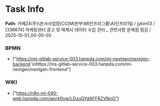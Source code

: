 # Task Info

**Path:** 카페24(주)\본사사업장\[CG]MI본부\MI인프라그룹\AI인프라1팀 / jykim13 / [336674] 마케팅센터 광고 및 매체사 데이터 수집 관리 _ 관련사항 문제점 점검 / 2025-10-01_00-00-00

### BPMN
- ["https://ms-gitlab-service-003.hanpda.com/mi-nextgen/nextgen-backend \nhttps://ms-gitlab-service-003.hanpda.com/mi-nextgen/nextgen-frontend"]

### WIKI
- ["https://n8n-mi-040-web.hanpda.com/workflow/LDzuQYdAFFRZVNnG"]

